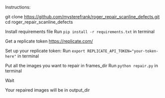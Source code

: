 Instructions:

git clone https://github.com/mysterefrank/roger_repair_scanline_defects.git
cd roger_repair_scanline_defects


Install requirements file
Run ```pip install -r requirements.txt``` in terminal

Get a replicate token https://replicate.com/

Set up your replicate token:
Run ```export REPLICATE_API_TOKEN="your-token-here"``` in terminal

Put all the images you want to repair in frames_dir
Run ```python repair.py``` in terminal

Wait

Your repaired images will be in output_dir